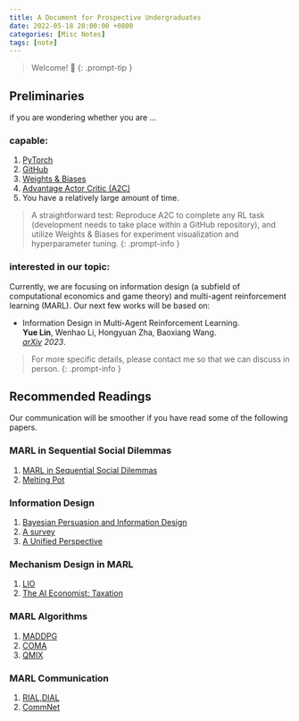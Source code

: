 ```yaml
---
title: A Document for Prospective Undergraduates
date: 2022-05-18 20:00:00 +0800
categories: [Misc Notes]
tags: [note]
---
```


> Welcome! 🎉
{: .prompt-tip }


## Preliminaries 

if you are wondering whether you are ...
### capable:

1. [PyTorch](https://pytorch.org)
2. [GitHub](https://docs.github.com/en/get-started/quickstart/hello-world)
3. [Weights & Biases](https://anonymous.4open.science/r/InformationDesignMARL-668D/README.md)
4. [Advantage Actor Critic (A2C)](https://paperswithcode.com/method/a2c)
5. You have a relatively large amount of time.


> A straightforward test:
Reproduce A2C to complete any RL task (development needs to take place within a GitHub repository), and utilize Weights & Biases for experiment visualization and hyperparameter tuning.
{: .prompt-info }

### interested in our topic:

Currently, we are focusing on information design (a subfield of computational economics and game theory) and multi-agent reinforcement learning (MARL). Our next few works will be based on:
   - Information Design in Multi-Agent Reinforcement Learning.  
    **Yue Lin**, Wenhao Li, Hongyuan Zha, Baoxiang Wang.  
    *[arXiv](https://arxiv.org/abs/2305.06807) 2023*.

> For more specific details, please contact me so that we can discuss in person.
{: .prompt-info }

## Recommended Readings
Our communication will be smoother if you have read some of the following papers.


### MARL in Sequential Social Dilemmas
1. [MARL in Sequential Social Dilemmas](https://arxiv.org/abs/1702.03037)
2. [Melting Pot](http://proceedings.mlr.press/v139/leibo21a.html)

### Information Design
1. [Bayesian Persuasion and Information Design](https://www.annualreviews.org/doi/abs/10.1146/annurev-economics-080218-025739)
2. [A survey](https://dl.acm.org/doi/abs/10.1145/3055589.3055591)
3. [A Unified Perspective](https://www.aeaweb.org/articles?id=10.1257/jel.20181489)

### Mechanism Design in MARL
1. [LIO](https://proceedings.neurips.cc/paper/2020/hash/ad7ed5d47b9baceb12045a929e7e2f66-Abstract.html)
2. [The AI Economist: Taxation](https://www.science.org/doi/full/10.1126/sciadv.abk2607)

### MARL Algorithms
1. [MADDPG](https://proceedings.neurips.cc/paper/2017/hash/68a9750337a418a86fe06c1991a1d64c-Abstract.html)
2. [COMA](https://ojs.aaai.org/index.php/AAAI/article/view/11794)
3. [QMIX](https://dl.acm.org/doi/abs/10.5555/3455716.3455894)

### MARL Communication
1. [RIAL,DIAL](https://proceedings.neurips.cc/paper/2016/hash/c7635bfd99248a2cdef8249ef7bfbef4-Abstract.html)
2. [CommNet](https://proceedings.neurips.cc/paper/2016/hash/55b1927fdafef39c48e5b73b5d61ea60-Abstract.html)


